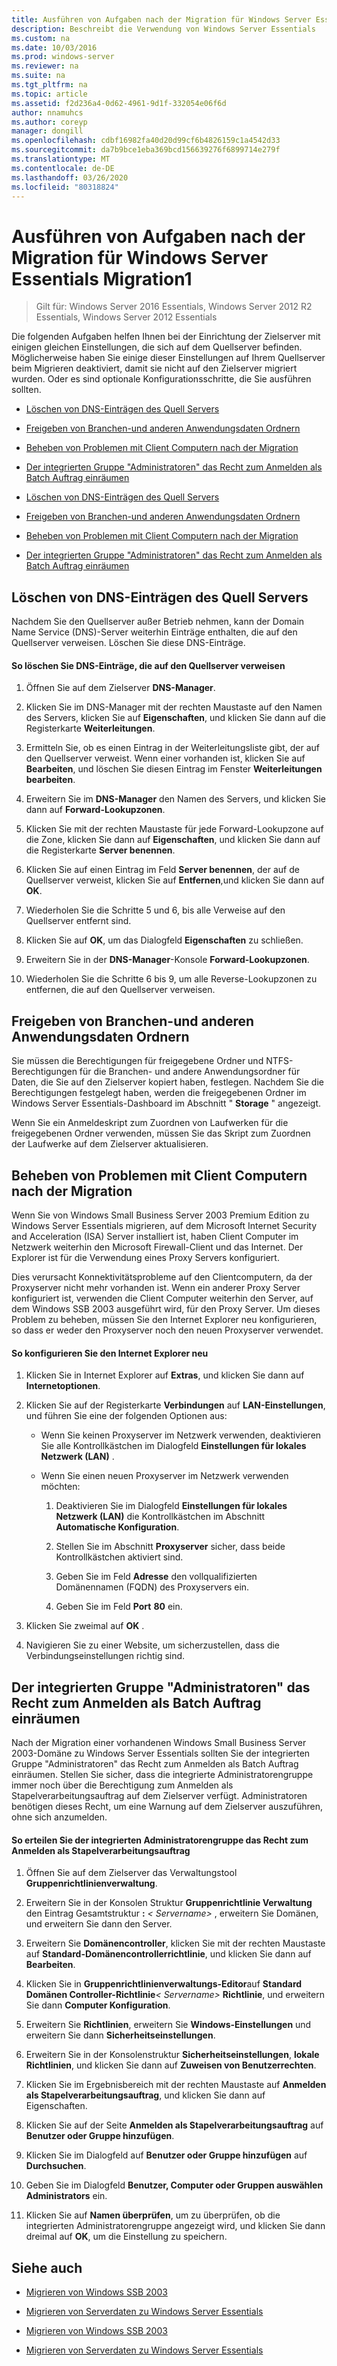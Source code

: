 ```yaml
---
title: Ausführen von Aufgaben nach der Migration für Windows Server Essentials Migration1
description: Beschreibt die Verwendung von Windows Server Essentials
ms.custom: na
ms.date: 10/03/2016
ms.prod: windows-server
ms.reviewer: na
ms.suite: na
ms.tgt_pltfrm: na
ms.topic: article
ms.assetid: f2d236a4-0d62-4961-9d1f-332054e06f6d
author: nnamuhcs
ms.author: coreyp
manager: dongill
ms.openlocfilehash: cdbf16982fa40d20d99cf6b4826159c1a4542d33
ms.sourcegitcommit: da7b9bce1eba369bcd156639276f6899714e279f
ms.translationtype: MT
ms.contentlocale: de-DE
ms.lasthandoff: 03/26/2020
ms.locfileid: "80318824"
---
```

# <a name="perform-post-migration-tasks-for-windows-server-essentials-migration1"></a>Ausführen von Aufgaben nach der Migration für Windows Server Essentials Migration1

>Gilt für: Windows Server 2016 Essentials, Windows Server 2012 R2 Essentials, Windows Server 2012 Essentials

Die folgenden Aufgaben helfen Ihnen bei der Einrichtung der Zielserver mit einigen gleichen Einstellungen, die sich auf dem Quellserver befinden. Möglicherweise haben Sie einige dieser Einstellungen auf Ihrem Quellserver beim Migrieren deaktiviert, damit sie nicht auf den Zielserver migriert wurden. Oder es sind optionale Konfigurationsschritte, die Sie ausführen sollten.  
  

-   [Löschen von DNS-Einträgen des Quell Servers](Perform-post-migration-tasks-for-Windows-Server-Essentials-migration.md#BKMK_DeleteDNSEntries)  
  
-   [Freigeben von Branchen-und anderen Anwendungsdaten Ordnern](Perform-post-migration-tasks-for-Windows-Server-Essentials-migration.md#BKMK_ShareLineOfBusinessAndOtherApplications)  
  
-   [Beheben von Problemen mit Client Computern nach der Migration](Perform-post-migration-tasks-for-Windows-Server-Essentials-migration.md#BKMK_FixClientComputerIssuesAfterMigrating)  
  
-   [Der integrierten Gruppe "Administratoren" das Recht zum Anmelden als Batch Auftrag einräumen](Perform-post-migration-tasks-for-Windows-Server-Essentials-migration.md#BKMK_AdminGroup)  

-   [Löschen von DNS-Einträgen des Quell Servers](../migrate/Perform-post-migration-tasks-for-Windows-Server-Essentials-migration.md#BKMK_DeleteDNSEntries)  
  
-   [Freigeben von Branchen-und anderen Anwendungsdaten Ordnern](../migrate/Perform-post-migration-tasks-for-Windows-Server-Essentials-migration.md#BKMK_ShareLineOfBusinessAndOtherApplications)  
  
-   [Beheben von Problemen mit Client Computern nach der Migration](../migrate/Perform-post-migration-tasks-for-Windows-Server-Essentials-migration.md#BKMK_FixClientComputerIssuesAfterMigrating)  
  
-   [Der integrierten Gruppe "Administratoren" das Recht zum Anmelden als Batch Auftrag einräumen](../migrate/Perform-post-migration-tasks-for-Windows-Server-Essentials-migration.md#BKMK_AdminGroup)  

  
##  <a name="delete-dns-entries-of-the-source-server"></a><a name="BKMK_DeleteDNSEntries"></a>Löschen von DNS-Einträgen des Quell Servers  
 Nachdem Sie den Quellserver außer Betrieb nehmen, kann der Domain Name Service (DNS)-Server weiterhin Einträge enthalten, die auf den Quellserver verweisen. Löschen Sie diese DNS-Einträge.  
  
#### <a name="to-delete-dns-entries-that-point-to-the-source-server"></a>So löschen Sie DNS-Einträge, die auf den Quellserver verweisen  
  
1.  Öffnen Sie auf dem Zielserver **DNS-Manager**.  
  
2.  Klicken Sie im DNS-Manager mit der rechten Maustaste auf den Namen des Servers, klicken Sie auf **Eigenschaften**, und klicken Sie dann auf die Registerkarte **Weiterleitungen**.  
  
3.  Ermitteln Sie, ob es einen Eintrag in der Weiterleitungsliste gibt, der auf den Quellserver verweist. Wenn einer vorhanden ist, klicken Sie auf **Bearbeiten**, und löschen Sie diesen Eintrag im Fenster **Weiterleitungen bearbeiten**.  
  
4.  Erweitern Sie im **DNS-Manager** den Namen des Servers, und klicken Sie dann auf **Forward-Lookupzonen**.  
  
5.  Klicken Sie mit der rechten Maustaste für jede Forward-Lookupzone auf die Zone, klicken Sie dann auf **Eigenschaften**, und klicken Sie dann auf die Registerkarte **Server benennen**.  
  
6.  Klicken Sie auf einen Eintrag im Feld **Server benennen**, der auf de Quellserver verweist, klicken Sie auf **Entfernen**,und klicken Sie dann auf **OK**.  
  
7.  Wiederholen Sie die Schritte 5 und 6, bis alle Verweise auf den Quellserver entfernt sind.  
  
8.  Klicken Sie auf **OK**, um das Dialogfeld **Eigenschaften** zu schließen.  
  
9. Erweitern Sie in der **DNS-Manager**-Konsole **Forward-Lookupzonen**.  
  
10. Wiederholen Sie die Schritte 6 bis 9, um alle Reverse-Lookupzonen zu entfernen, die auf den Quellserver verweisen.  
  
##  <a name="share-line-of-business-and-other-application-data-folders"></a><a name="BKMK_ShareLineOfBusinessAndOtherApplications"></a>Freigeben von Branchen-und anderen Anwendungsdaten Ordnern  
 Sie müssen die Berechtigungen für freigegebene Ordner und NTFS-Berechtigungen für die Branchen- und andere Anwendungsordner für Daten, die Sie auf den Zielserver kopiert haben, festlegen. Nachdem Sie die Berechtigungen festgelegt haben, werden die freigegebenen Ordner im Windows Server Essentials-Dashboard im Abschnitt " **Storage** " angezeigt.  
  
 Wenn Sie ein Anmeldeskript zum Zuordnen von Laufwerken für die freigegebenen Ordner verwenden, müssen Sie das Skript zum Zuordnen der Laufwerke auf dem Zielserver aktualisieren.  
  
##  <a name="fix-client-computer-issues-after-migrating"></a><a name="BKMK_FixClientComputerIssuesAfterMigrating"></a>Beheben von Problemen mit Client Computern nach der Migration  
 Wenn Sie von Windows Small Business Server 2003 Premium Edition zu Windows Server Essentials migrieren, auf dem Microsoft Internet Security and Acceleration (ISA) Server installiert ist, haben Client Computer im Netzwerk weiterhin den Microsoft Firewall-Client und das Internet. Der Explorer ist für die Verwendung eines Proxy Servers konfiguriert.  
  
 Dies verursacht Konnektivitätsprobleme auf den Clientcomputern, da der Proxyserver nicht mehr vorhanden ist. Wenn ein anderer Proxy Server konfiguriert ist, verwenden die Client Computer weiterhin den Server, auf dem Windows SSB 2003 ausgeführt wird, für den Proxy Server. Um dieses Problem zu beheben, müssen Sie den Internet Explorer neu konfigurieren, so dass er weder den Proxyserver noch den neuen Proxyserver verwendet.  
  
#### <a name="to-reconfigure-internet-explorer"></a>So konfigurieren Sie den Internet Explorer neu  
  
1.  Klicken Sie in Internet Explorer auf **Extras**, und klicken Sie dann auf **Internetoptionen**.  
  
2.  Klicken Sie auf der Registerkarte **Verbindungen** auf **LAN-Einstellungen**, und führen Sie eine der folgenden Optionen aus:  
  
    -   Wenn Sie keinen Proxyserver im Netzwerk verwenden, deaktivieren Sie alle Kontrollkästchen im Dialogfeld **Einstellungen für lokales Netzwerk (LAN)** .  
  
    -   Wenn Sie einen neuen Proxyserver im Netzwerk verwenden möchten:  
  
        1.  Deaktivieren Sie im Dialogfeld **Einstellungen für lokales Netzwerk (LAN)** die Kontrollkästchen im Abschnitt **Automatische Konfiguration**.  
  
        2.  Stellen Sie im Abschnitt **Proxyserver** sicher, dass beide Kontrollkästchen aktiviert sind.  
  
        3.  Geben Sie im Feld **Adresse** den vollqualifizierten Domänennamen (FQDN) des Proxyservers ein.  
  
        4.  Geben Sie im Feld **Port** **80** ein.  
  
3.  Klicken Sie zweimal auf **OK** .  
  
4.  Navigieren Sie zu einer Website, um sicherzustellen, dass die Verbindungseinstellungen richtig sind.  
  
##  <a name="give-the-built-in-administrators-group-the-right-to-log-on-as-a-batch-job"></a><a name="BKMK_AdminGroup"></a>Der integrierten Gruppe "Administratoren" das Recht zum Anmelden als Batch Auftrag einräumen  
 Nach der Migration einer vorhandenen Windows Small Business Server 2003-Domäne zu Windows Server Essentials sollten Sie der integrierten Gruppe "Administratoren" das Recht zum Anmelden als Batch Auftrag einräumen. Stellen Sie sicher, dass die integrierte Administratorengruppe immer noch über die Berechtigung zum Anmelden als Stapelverarbeitungsauftrag auf dem Zielserver verfügt. Administratoren benötigen dieses Recht, um eine Warnung auf dem Zielserver auszuführen, ohne sich anzumelden.  
  
#### <a name="to-give-the-built-in-administrators-group-the-right-to-log-on-as-a-batch-job"></a>So erteilen Sie der integrierten Administratorengruppe das Recht zum Anmelden als Stapelverarbeitungsauftrag  
  
1. Öffnen Sie auf dem Zielserver das Verwaltungstool **Gruppenrichtlinienverwaltung**.  
  
2. Erweitern Sie in der Konsolen Struktur **Gruppenrichtlinie Verwaltung** den Eintrag Gesamtstruktur **:** *< Servername\>* , erweitern Sie Domänen, und erweitern Sie dann den Server.  
  
3. Erweitern Sie **Domänencontroller**, klicken Sie mit der rechten Maustaste auf **Standard-Domänencontrollerrichtlinie**, und klicken Sie dann auf **Bearbeiten**.  
  
4. Klicken Sie in **Gruppenrichtlinienverwaltungs-Editor**auf **Standard Domänen Controller-Richtlinie**<em>< Servername\></em> **Richtlinie**, und erweitern Sie dann **Computer Konfiguration**.  
  
5. Erweitern Sie **Richtlinien**, erweitern Sie **Windows-Einstellungen** und erweitern Sie dann **Sicherheitseinstellungen**.  
  
6. Erweitern Sie in der Konsolenstruktur **Sicherheitseinstellungen**, **lokale Richtlinien**, und klicken Sie dann auf **Zuweisen von Benutzerrechten**.  
  
7. Klicken Sie im Ergebnisbereich mit der rechten Maustaste auf **Anmelden als Stapelverarbeitungsauftrag**, und klicken Sie dann auf Eigenschaften.  
  
8. Klicken Sie auf der Seite **Anmelden als Stapelverarbeitungsauftrag** auf **Benutzer oder Gruppe hinzufügen**.  
  
9. Klicken Sie im Dialogfeld auf **Benutzer oder Gruppe hinzufügen** auf **Durchsuchen**.  
  
10. Geben Sie im Dialogfeld **Benutzer, Computer oder Gruppen auswählen** **Administrators** ein.  
  
11. Klicken Sie auf **Namen überprüfen**, um zu überprüfen, ob die integrierten Administratorengruppe angezeigt wird, und klicken Sie dann dreimal auf **OK**, um die Einstellung zu speichern.  
  
## <a name="see-also"></a>Siehe auch  
  

-   [Migrieren von Windows SSB 2003](Migrate-Windows-Small-Business-Server-2003-to-Windows-Server-Essentials.md)  
  
-   [Migrieren von Serverdaten zu Windows Server Essentials](Migrate-Server-Data-to-Windows-Server-Essentials.md)

-   [Migrieren von Windows SSB 2003](../migrate/Migrate-Windows-Small-Business-Server-2003-to-Windows-Server-Essentials.md)  
  
-   [Migrieren von Serverdaten zu Windows Server Essentials](../migrate/Migrate-Server-Data-to-Windows-Server-Essentials.md)

